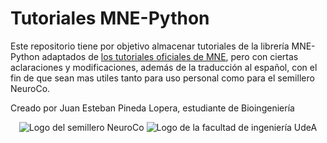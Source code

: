 # Tutoriales MNE-Python

Este repositorio tiene por objetivo almacenar tutoriales de la librería MNE-Python adaptados de [los tutoriales oficiales de MNE](https://mne.tools/stable/auto_tutorials/index.html),
pero con ciertas aclaraciones y modificaciones, además de la traducción al español, con el fin de que sean mas utiles tanto para uso personal como para el semillero NeuroCo.

Creado por Juan Esteban Pineda Lopera, estudiante de Bioingeniería


<div style = "text-align:center;">
  <img src="https://avatars.githubusercontent.com/u/64290460?s=280&v=4" alt="Logo del semillero NeuroCo">

  <img src="https://encrypted-tbn0.gstatic.com/images?q=tbn:ANd9GcTuSWVRazYktwVfo2uHw_-h2WJqo1_OVVa_Lw&s" alt="Logo de la facultad de ingeniería UdeA">
</div>
